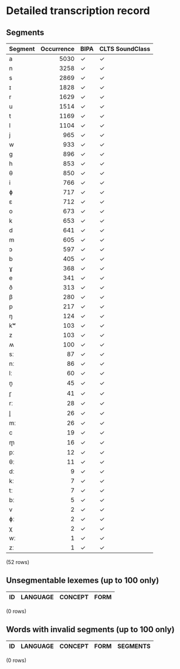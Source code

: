 
# Detailed transcription record

## Segments

| Segment | Occurrence | BIPA | CLTS SoundClass |
|:----------|-------------:|:-------|:------------------|
| a | 5030 | ✓ | ✓ |
| n | 3258 | ✓ | ✓ |
| s | 2869 | ✓ | ✓ |
| ɪ | 1828 | ✓ | ✓ |
| r | 1629 | ✓ | ✓ |
| u | 1514 | ✓ | ✓ |
| t | 1169 | ✓ | ✓ |
| l | 1104 | ✓ | ✓ |
| j | 965 | ✓ | ✓ |
| w | 933 | ✓ | ✓ |
| ɡ | 896 | ✓ | ✓ |
| h | 853 | ✓ | ✓ |
| θ | 850 | ✓ | ✓ |
| i | 766 | ✓ | ✓ |
| ɸ | 717 | ✓ | ✓ |
| ɛ | 712 | ✓ | ✓ |
| o | 673 | ✓ | ✓ |
| k | 653 | ✓ | ✓ |
| d | 641 | ✓ | ✓ |
| m | 605 | ✓ | ✓ |
| ɔ | 597 | ✓ | ✓ |
| b | 405 | ✓ | ✓ |
| ɣ | 368 | ✓ | ✓ |
| e | 341 | ✓ | ✓ |
| ð | 313 | ✓ | ✓ |
| β | 280 | ✓ | ✓ |
| p | 217 | ✓ | ✓ |
| ŋ | 124 | ✓ | ✓ |
| kʷ | 103 | ✓ | ✓ |
| z | 103 | ✓ | ✓ |
| ʍ | 100 | ✓ | ✓ |
| sː | 87 | ✓ | ✓ |
| nː | 86 | ✓ | ✓ |
| lː | 60 | ✓ | ✓ |
| n̥ | 45 | ✓ | ✓ |
| r̥ | 41 | ✓ | ✓ |
| rː | 28 | ✓ | ✓ |
| l̥ | 26 | ✓ | ✓ |
| mː | 26 | ✓ | ✓ |
| c | 19 | ✓ | ✓ |
| m̥ | 16 | ✓ | ✓ |
| pː | 12 | ✓ | ✓ |
| θː | 11 | ✓ | ✓ |
| dː | 9 | ✓ | ✓ |
| kː | 7 | ✓ | ✓ |
| tː | 7 | ✓ | ✓ |
| bː | 5 | ✓ | ✓ |
| v | 2 | ✓ | ✓ |
| ɸː | 2 | ✓ | ✓ |
| χ | 2 | ✓ | ✓ |
| wː | 1 | ✓ | ✓ |
| zː | 1 | ✓ | ✓ |

(52 rows)



## Unsegmentable lexemes (up to 100 only)

| ID | LANGUAGE | CONCEPT | FORM |
|------|------------|-----------|--------|

(0 rows)



## Words with invalid segments (up to 100 only)

| ID | LANGUAGE | CONCEPT | FORM | SEGMENTS |
|------|------------|-----------|--------|------------|

(0 rows)


